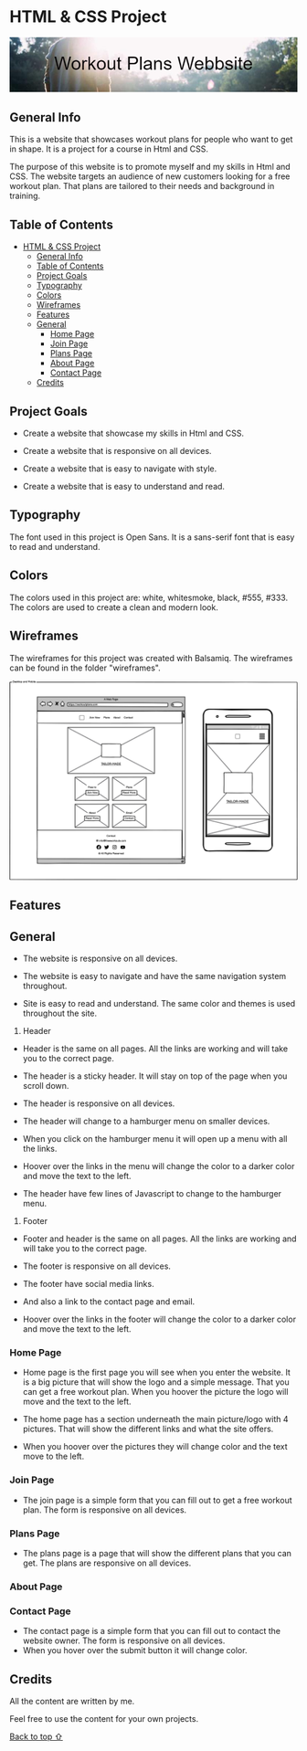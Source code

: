 # HTML & CSS Project

![Alt text](/assets/img/banner2.png)

## General Info

This is a website that showcases workout plans for people who want to get in shape. It is a project for a course in Html and CSS.

The purpose of this website is to promote myself and my skills in Html and CSS.
The website targets an audience of new customers looking for a free workout plan. That plans are tailored to their needs and background in training.

## Table of Contents


- [HTML \& CSS Project](#html--css-project)
  - [General Info](#general-info)
  - [Table of Contents](#table-of-contents)
  - [Project Goals](#project-goals)
  - [Typography](#typography)
  - [Colors](#colors)
  - [Wireframes](#wireframes)
  - [Features](#features)
  - [General](#general)
    - [Home Page](#home-page)
    - [Join Page](#join-page)
    - [Plans Page](#plans-page)
    - [About Page](#about-page)
    - [Contact Page](#contact-page)
  - [Credits](#credits)
  

## Project Goals

- Create a website that showcase my skills in Html and CSS.

- Create a website that is responsive on all devices.

- Create a website that is easy to navigate with style.

- Create a website that is easy to understand and read.

## Typography

The font used in this project is Open Sans. It is a sans-serif font that is easy to read and understand.
## Colors

The colors used in this project are: white, whitesmoke, black, #555, #333. The colors are used to create a clean and modern look.



## Wireframes

The wireframes for this project was created with Balsamiq. The wireframes can be found in the folder "wireframes".

![Alt text](/assets/wireframes/1.png)

## Features

## General

- The website is responsive on all devices.

- The website is easy to navigate and have the same navigation system throughout.

- Site is easy to read and understand. The same color and themes is used throughout the site.

1. Header

- Header is the same on all pages. All the links are working and will take you to the correct page.

- The header is a sticky header. It will stay on top of the page when you scroll down.

- The header is responsive on all devices.

- The header will change to a hamburger menu on smaller devices.

- When you click on the hamburger menu it will open up a menu with all the links.

- Hoover over the links in the menu will change the color to a darker color and move the text to the left.

- The header have few lines of Javascript to change to the hamburger menu.

1. Footer

- Footer and header is the same on all pages. All the links are working and will take you to the correct page.

- The footer is responsive on all devices.

- The footer have social media links.

- And also a link to the contact page and email.

- Hoover over the links in the footer will change the color to a darker color and move the text to the left.

### Home Page

- Home page is the first page you will see when you enter the website. It is a big picture that will show the logo and a simple message. That you can get a free workout plan. When you hoover the picture the logo will move and the text to the left.

- The home page has a section underneath the main picture/logo with 4 pictures. That will show the different links and what the site offers.

- When you hoover over the pictures they will change color and the text move to the left.

### Join Page

- The join page is a simple form that you can fill out to get a free workout plan. The form is responsive on all devices.

### Plans Page

- The plans page is a page that will show the different plans that you can get. The plans are responsive on all devices.


### About Page



### Contact Page

- The contact page is a simple form that you can fill out to contact the website owner. The form is responsive on all devices.
- When you hover over the submit button it will change color.

## Credits

All the content are written by me.

Feel free to use the content for your own projects.

[Back to top ⇧](#html--css-project)
